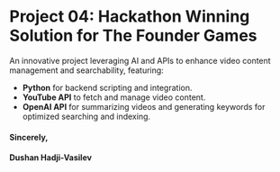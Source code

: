 # Project 04: Hackathon Winning Solution for The Founder Games

An innovative project leveraging AI and APIs to enhance video content management and searchability, featuring:

- **Python** for backend scripting and integration.
- **YouTube API** to fetch and manage video content.
- **OpenAI API** for summarizing videos and generating keywords for optimized searching and indexing.

#### Sincerely,

#### Dushan Hadji-Vasilev

